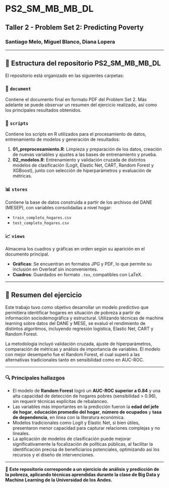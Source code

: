 # PS2_SM_MB_MB_DL  
## Taller 2 - Problem Set 2: Predicting Poverty  

### Santiago Melo, Miguel Blanco, Diana Lopera  

---

## 📂 Estructura del repositorio PS2_SM_MB_MB_DL  

El repositorio está organizado en las siguientes carpetas:  

### 📄 `document`  
Contiene el documento final en formato PDF del Problem Set 2. Más adelante se puede observar un resumen del ejercicio realizado, así como los principales resultados obtenidos.  

### 📜 `scripts`  
Contiene los scripts en R utilizados para el procesamiento de datos, entrenamiento de modelos y generación de resultados:  
1. **01_preprocesamiento.R**: Limpieza y preparación de los datos, creación de nuevas variables y ajustes a las bases de entrenamiento y prueba.  
2. **02_modelos.R**: Entrenamiento y validación cruzada de distintos modelos de clasificación (Logit, Elastic Net, CART, Random Forest y XGBoost), junto con selección de hiperparámetros y evaluación de métricas.  

### 📊 `stores`  
Contiene la base de datos construida a partir de los archivos del DANE (MESEP), con variables consolidadas a nivel hogar:  
- `train_completo_hogares.csv`  
- `test_completo_hogares.csv`  

### 📈 `views`  
Almacena los cuadros y gráficas en orden según su aparición en el documento principal.  

- **Gráficas**: Se encuentran en formatos JPG y PDF, lo que permite su inclusión en Overleaf sin inconvenientes.  
- **Cuadros**: Guardados en formato `.tex`, compatibles con LaTeX.  

---

## 📌 Resumen del ejercicio  

Este trabajo tuvo como objetivo desarrollar un modelo predictivo que permitiera identificar hogares en situación de pobreza a partir de información sociodemográfica y estructural. Utilizando técnicas de machine learning sobre datos del DANE y MESE, se evaluó el rendimiento de distintos algoritmos, incluyendo regresión logística, Elastic Net, CART y Random Forest.  

La metodología incluyó validación cruzada, ajuste de hiperparámetros, comparación de métricas y análisis de importancia de variables. El modelo con mejor desempeño fue el Random Forest, el cual superó a las alternativas tradicionales tanto en sensibilidad como en AUC-ROC.  

---

### 🔍 Principales hallazgos  

- El modelo de **Random Forest** logró un **AUC-ROC superior a 0.84** y una alta capacidad de detección de hogares pobres (sensibilidad > 0.96), sin requerir técnicas explícitas de rebalanceo.  
- Las variables más importantes en la predicción fueron la **edad del jefe de hogar**, **educación promedio del hogar**, **número de ocupados** y **tasa de dependencia**, en línea con la literatura económica.  
- Modelos tradicionales como Logit y Elastic Net, si bien útiles, presentaron menor capacidad para capturar relaciones complejas y no lineales.  
- La aplicación de modelos de clasificación puede mejorar significativamente la focalización de políticas públicas, al facilitar la identificación precisa de beneficiarios potenciales, optimizando así los recursos y el diseño de intervenciones.  

---

📌 **Este repositorio corresponde a un ejercicio de análisis y predicción de la pobreza, aplicando técnicas aprendidas durante la clase de Big Data y Machine Learning de la Universidad de los Andes.**
